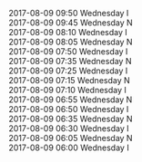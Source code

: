 2017-08-09 09:50 Wednesday  I  
2017-08-09 09:45 Wednesday  N  
2017-08-09 08:10 Wednesday  I  
2017-08-09 08:05 Wednesday  N  
2017-08-09 07:50 Wednesday  I  
2017-08-09 07:35 Wednesday  N  
2017-08-09 07:25 Wednesday  I  
2017-08-09 07:15 Wednesday  N  
2017-08-09 07:10 Wednesday  I  
2017-08-09 06:55 Wednesday  N  
2017-08-09 06:50 Wednesday  I  
2017-08-09 06:35 Wednesday  N  
2017-08-09 06:30 Wednesday  I  
2017-08-09 06:05 Wednesday  N  
2017-08-09 06:00 Wednesday  I  

